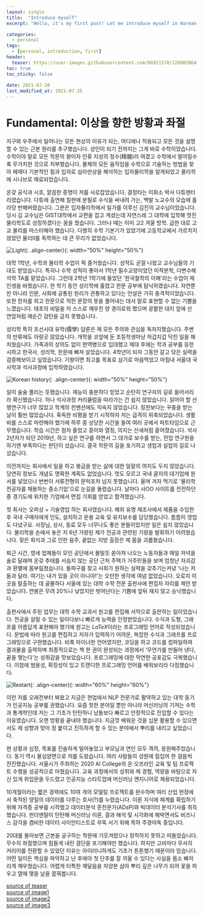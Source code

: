 ```yaml
---
layout: single
title:  "Introduce myself"
excerpt: "Hello, it's my first post! Let me introduce myself in Korean.😂"

categories:
  - personal
tags:
  - [personal, introduction, first]
header:
  teaser: https://user-images.githubusercontent.com/66911578/126902864-aa72494a-106e-4443-8654-fb6238d5bda8.jpg
toc: true
toc_sticky: false
 
date: 2021-07-20
last_modified_at: 2021-07-25
---
```


# Fundamental: 이상을 향한 방황과 좌절
지구와 우주에서 일어나는 모든 현상의 이유가 되는, 어디에나 적용되고 모든 것을 설명할 수 있는 근본 원리를 추구했습니다. 성인이 되기 전까지는 그게 바로 수학이었습니다. 수학이야 말로 모든 학문의 왕이자 인류 지성의 정수(精髓)라 여겼고 수학에서 멀어질수록 무가치한 것으로 치부했습니다. 물체의 모든 움직임을 수학으로 기술하는 방법을 찾아 헤매다 기본적인 힘과 
입자로 삼라만상을 해석하는 입자물리학을 알게되었고 물리학에 시나브로 매료되었습니다.

온갖 공식과 시호, 깔끔한 증명이 저를 사로잡았습니다. 결정타는 이휘소 박사 다튜멘터리였습니다. 다튜에 출연해 칠판에 분필로 수식을 써내려 가는, 백발 노교수의 모습에 홀라당 반해버렸습니다. 그분은 입자물리학에서 일가를 이루신 김진의 교수님이었습니다. 당시 김 교수님은 GIST대학에서 교편을 잡고 계셨는데 자연스레 그 대학에 입학해 멋진 물리학도로 성장하겠다는 꿈을 
꿨습니다. 그러나 때는 이미 고2 겨울 방학. 급한 대로 고교 물리를 마스터해야 했습니다. 다행히 수학 기본기가 있었기에 고등학교에서 가르치지 않았던 물리Ⅱ를 독학하는 데 큰 무리가 없었습니다. 

![Light](https://user-images.githubusercontent.com/66911578/126903129-c5e4f8e2-c5dd-4540-9930-bdf95d0b64b7.jpg){: .align-center}{: width="50%" height="50%"}

대학 1학년, 수학과 물리학 수업이 퍽 즐거웠습니다. 성적도 곧잘 나왔고 교수님들의 기대도 받았습니다. 특히나 수학 성적이 좋아서 1학년 필수교양이었던 미적분학, 다변수해석학 TA를 맡았습니다. 그런데 2학년 1학기에 들었던 '한국철학의 이해'라는 수업이 제 인생을 바꿨습니다. 한 학기 동안 성리학에 홀렸고 한문 공부에 탐닉하였습니다. 자연뿐만 아니라 인문, 
사회에 공통된 원리가 관통하고 있다는 언설은 가히 충격적이었습니다. 또한 한자를 외고 한문으로 적힌 문장의 뜻을 풀어내는 데서 말로 표현할 수 없는 기쁨을 느꼈습니다. 태초의 비밀을 저 스스로 깨우친 양 경이로워 했으며 광활한 대지 앞에 선 연암처럼 매순간 감탄을 금치 못했습니다. 

성리학 특히 조선시대 유학(儒學) 담론은 제 모든 주의와 관심을 독차지했습니다. 주변의 만류에도 아랑곳 않았습니다. 개학을 코앞에 둔 초등학생마냥 허겁지겁 닥친 일을 해치웠습니다. 가족과의 상의도 없이 현역병으로 입대했고 제대 후에는 학과 공부를 등한시하고 한국사, 성리학, 한문에 빠져 살았습니다. 4학년이 되자 그동안 갈고 닦은 실력을 검증해보이고 싶었습니다. 
기왕이면 최고를 목표로 삼기로 마음먹었고 마침내 서울대 국사학과 석사과정에 입학하였습니다.

![Korean history](https://user-images.githubusercontent.com/66911578/126904735-062f1a4f-bf25-4432-b74d-39d54f1170fc.jpg){: .align-center}{: width="50%" height="50%"}

일이 술술 풀리는 듯했습니다. 재능이 충분하다 믿었고 순탄히 연구자의 길로 들어서리라 확신했습니다. 허나 석사과정 커리큘럼을 따라가는 건 쉽지 않았습니다. 읽어야 할 선행연구가 너무 많았고 학계의 컨벤션에도 익숙지 않았습니다. 칭찬보다는 꾸중을 받는 날이 훨씬 많았습니다. 혹독한 비평을 받기 시작하자 저는 급격히 위축되었습니다. 생활비를 스스로 마련해야 했기에 
하루 중 상당한 시간을 들여 여러 곳에서 파트타임으로 근무했습니다. 학습 시간은 점차 줄었고 흥미와 열정, 의지는 산새처럼 흩어졌습니다. 석사 2년차가 되던 2019년, 하고 싶은 연구를 하면서 그 대가로 보수를 받는, 전업 연구원을 하기엔 부족하다는 판단이 섰습니다. 결국 학문의 길을 포기하고 생업과 실업의 길로 나섰습니다.

이전까지는 회사에서 일을 하고 봉급을 받는 삶에 대한 일말의 여지도 두지 않았습니다. 당연히 정보도 개념도 명확한 계획도 없었습니다. 멋도 모르고 국내 굴지의 대기업에 원서를 넣었으나 번번이 서류전형의 문턱조차 넘지 못했습니다. 울며 겨자 먹기로 '물리학 전공자를 채용하는 중소기업'으로 눈길을 돌렸습니다. 날마다 사OO 사이트를 전전하던 중 경기도에 위치한 기업에서 
면접 기회를 얻었고 합격했습니다. 

첫 회사는 오퍼상 + 기술영업 하는 회사였습니다. 해외 유명 제조사에서 제품을 수입한 후 국내 구매자에게 인도, 설치하고 운용 교육 및 유지보수를 담당했습니다. 틈틈이 영업도 다녔구요. 사장님, 상사, 동료 모두 너무나도 좋은 분들이었지만 일은 쉽지 않았습니다. 물리학을 손에서 놓은 지 6년 가량된 제가 전공과 관련된 기량을 발휘하기 어려웠습니다. 잦은 회식과 그로 
인한 음주, 끝없는 지방 출장은 제 몸을 괴롭혔습니다. 

퇴근 시간, 영세 업체들이 모인 공단에서 물밀듯 쏟아져 나오는 노동자들과 매일 저녁을 술로 달래며 온갖 추태를 서슴지 않는 공단 근처 주택가 거주민들을 보며 엄청난 자괴감과 환멸에 몸부림쳤습니다. 돌파구를 찾고 사회가 원하는 실력을 갖추기는커녕 '나는 저들과 달라. 여기는 내가 있을 곳이 아니야!'는 오만한 생각에 여념 없었습니다. 오로지 이곳을 탈출하는 데 골몰하다 
서울에 있는 대학 수학 전문 출판사에 편집자 자리를 제안 받았습니다. 연봉은 무려 20%나 낮았지만 벗어난다는 기쁨에 앞뒤 재지 않고 승낙했습니다.

출판사에서 주된 업무는 대학 수학 교과서 원고를 편집해 서적으로 출판하는 일이었습니다. 전공을 살릴 수 있는 일이다보니 빠르게 능력을 인정받았습니다. 수식과 도형, 그래프를 아름답게 표현해야 했기에 원고는 *LaTeX*이라는 프로그래밍 언어로 작성되었습니다. 문법에 따라 원고를 편집하고 저자가 입력하기 어려운, 복잡한 수식과 그래프를 프로그래밍으로 구현했습니다. 비록 
마이너한 언어였지만, 코딩을 하고 코드를 컴파일하여 결과물을 출력하며 최종적으로는 책 한 권이 완성되는 과정에서 '무언가를 만들어 낸다, 끝을 맺는다'는 성취감을 맛보았습니다. 프로그래밍에 대한 막연한 공포감도 극복했습니다. 이참에 범용성, 확장성이 있고 트렌디한 프로그래밍 언어를 배워보리라 다짐했습니다.

![Restart](https://user-images.githubusercontent.com/66911578/126903778-012b54ac-4338-46f9-8d16-c897653768ad.jpg){: .align-center}{: width="60%" height="60%"}

이런 저를 오래전부터 봐왔고 지금은 현업에서 NLP 전문가로 활약하고 있는 대학 동기가 인공지능 공부를 권했습니다. 요즘 핫한 분야일 뿐만 아니라 머신러닝의 기저는 수학과 통계학인데 저는 그 기초가 탄탄하니 남들보다 빠르고 안정적으로 진입할 수 있다는 이유였습니다. 오랜 방황을 끝내야 했습니다. 지금껏 배워온 것을 십분 활용할 수 있으면서도 제 성향과 맞아 정 붙이고 
진득하게 할 수 있는 분야에서 뿌리를 내리고 싶었습니다.

현 상황과 심정, 목표를 진솔하게 털어놓았고 부모님과 연인 모두 격려, 응원해주었습니다. 동기 역시 물심양면으로 저를 도왔습니다. 여러 사람들의 성원에 힘입어 한 걸음씩 전진했습니다. 서울시가 주최하는 2020 AI College의 온·오프라인 교육 및 팀 프로젝트 수행을 성공적으로 마쳤습니다. 교육 과정에서의 성취와 
제 경험, 역량을 바탕으로 자신 있게 취업문을 두드렸고 인공지능 스타트업에 머신러닝 엔지니어로 채용되었습니다.

10개월이라는 짧은 경력에도 10여 개의 모델링 프로젝트를 완수하며 여러 산업 현장에서 축적된 양질의 데이터를 다루는 호사(?)를 누렸습니다. 이론 지식에 체계를 확립하기 위해 자격증 공부를 시작했고 데이터분석 준전문가(ADsP)와 빅데이터 분석기사를 취득했습니다. 펀더멘탈이 탄탄해 머신러닝 이론, 결과 해석 및 시각화에 해박면서도 비즈니스 감각을 겸비한 데이터 
사이언티스트로 우뚝 서기 위해 목하 주경야독 중입니다.

20대를 돌아보면 근본을 궁구하는 학문에 기웃겨렸으나 정착하지 못하고 떠돌았습니다. 무수히 좌절했으며 힘들게 내린 결단을 포기해야만 했습니다. 하지만 고비마다 무사히 커리어를 전환할 수 있었던 이유는 아이러니하게도 기초가 튼튼했기 때문이라 믿습니다. 어떤 일이든 핵심을 파악하고 난 후에야 첫 단추를 잘 끼울 수 있다는 사실을 몸소 뼈저리게 깨우쳤습니다. 어렵게 터특한 
깨달음을 자양분 삼아 뿌리 깊은 나무가 되어 꽃을 피우고 열매 맺을 날을 꿉꿔봅니다.

[source of teaser](https://unsplash.com/photos/mMF16-JmpfQ?utm_source=unsplash&utm_medium=referral&utm_content=creditShareLink)  
[source of image1](https://unsplash.com/photos/_rmULTYorYQ?utm_source=unsplash&utm_medium=referral&utm_content=creditShareLink)  
[source of image2](https://unsplash.com/photos/Y7IilZ5VLdA?utm_source=unsplash&utm_medium=referral&utm_content=creditShareLink)  
[source of image3](https://unsplash.com/photos/ZiQkhI7417A?utm_source=unsplash&utm_medium=referral&utm_content=creditShareLink)